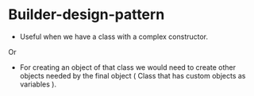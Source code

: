 # Builder-design-pattern

- Useful when we have a class with a complex constructor.

Or 

- For creating an object of that class we would need to create other objects needed by the final object ( Class that has custom objects as variables ).
